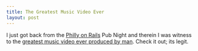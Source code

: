 ```yaml
--- 
title: The Greatest Music Video Ever
layout: post
---
```

I just got back from the [Philly on Rails](http://phillyonrails.org/) Pub Night and therein I was witness to the [greatest music video ever produced by man](http://youtube.com/watch?v=jV1bRfLHA3A). Check it out; its legit.

